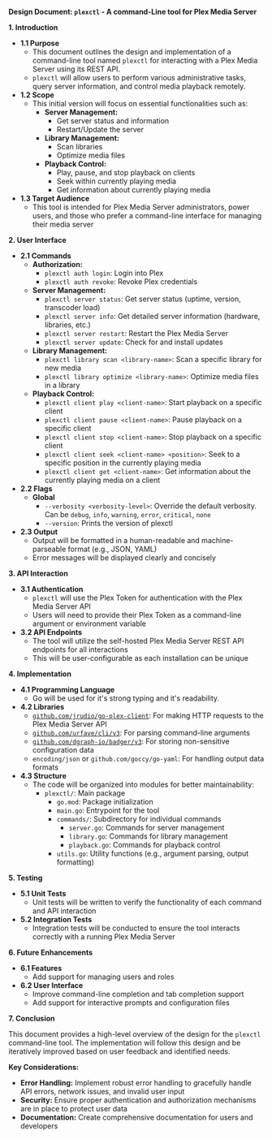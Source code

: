 **Design Document: `plexctl` - A command-Line tool for Plex Media Server**

**1. Introduction**

* **1.1 Purpose**
    * This document outlines the design and implementation of a command-line tool named `plexctl` for interacting with a Plex Media Server using its REST API.
    * `plexctl` will allow users to perform various administrative tasks, query server information, and control media playback remotely.
* **1.2 Scope**
    * This initial version will focus on essential functionalities such as:
        * **Server Management:**
            * Get server status and information
            * Restart/Update the server
        * **Library Management:**
            * Scan libraries
            * Optimize media files
        * **Playback Control:**
            * Play, pause, and stop playback on clients
            * Seek within currently playing media
            * Get information about currently playing media
* **1.3 Target Audience**
    * This tool is intended for Plex Media Server administrators, power users, and those who prefer a command-line interface for managing their media server

**2. User Interface**

* **2.1 Commands**
    * **Authorization:**
        * `plexctl auth login`: Login into Plex
        * `plexctl auth revoke`: Revoke Plex credentials
    * **Server Management:**
        * `plexctl server status`: Get server status (uptime, version, transcoder load)
        * `plexctl server info`: Get detailed server information (hardware, libraries, etc.)
        * `plexctl server restart`: Restart the Plex Media Server
        * `plexctl server update`: Check for and install updates
    * **Library Management:**
        * `plexctl library scan <library-name>`: Scan a specific library for new media
        * `plexctl library optimize <library-name>`: Optimize media files in a library
    * **Playback Control:**
        * `plexctl client play <client-name>`: Start playback on a specific client
        * `plexctl client pause <client-name>`: Pause playback on a specific client
        * `plexctl client stop <client-name>`: Stop playback on a specific client
        * `plexctl client seek <client-name> <position>`: Seek to a specific position in the currently playing media
        * `plexctl client get <client-name>`: Get information about the currently playing media on a client
* **2.2 Flags**
    * **Global**
      * `--verbosity <verbosity-level>`: Override the default verbosity. Can be `debug`, `info`, `warning`, `error`, `critical`, `none`
      * `--version`: Prints the version of plexctl
* **2.3 Output**
    * Output will be formatted in a human-readable and machine-parseable format (e.g., JSON, YAML)
    * Error messages will be displayed clearly and concisely

**3. API Interaction**

* **3.1 Authentication**
    * `plexctl` will use the Plex Token for authentication with the Plex Media Server API
    * Users will need to provide their Plex Token as a command-line argument or environment variable
* **3.2 API Endpoints**
    * The tool will utilize the self-hosted Plex Media Server REST API endpoints for all interactions
    * This will be user-configurable as each installation can be unique

**4. Implementation**

* **4.1 Programming Language**
    * Go will be used for it's strong typing and it's readability.
* **4.2 Libraries**
    * [`github.com/jrudio/go-plex-client`](github.com/jrudio/go-plex-client): For making HTTP requests to the Plex Media Server API
    * [`github.com/urfave/cli/v3`](https://github.com/urfave/cli): For parsing command-line arguments
    * [`github.com/dgraph-io/badger/v3`](github.com/dgraph-io/badger/v3): For storing non-sensitive configuration data
    * `encoding/json` or `github.com/goccy/go-yaml`: For handling output data formats
* **4.3 Structure**
    * The code will be organized into modules for better maintainability:
        * `plexctl/`: Main package
            * `go.mod`: Package initialization
            * `main.go`: Entrypoint for the tool
            * `commands/`: Subdirectory for individual commands
                * `server.go`: Commands for server management
                * `library.go`: Commands for library management
                * `playback.go`: Commands for playback control
            * `utils.go`: Utility functions (e.g., argument parsing, output formatting)

**5. Testing**

* **5.1 Unit Tests**
    * Unit tests will be written to verify the functionality of each command and API interaction
* **5.2 Integration Tests**
    * Integration tests will be conducted to ensure the tool interacts correctly with a running Plex Media Server

**6. Future Enhancements**

* **6.1 Features**
    * Add support for managing users and roles
    <!-- * Implement features for transcoding and media management -->
    <!-- * Add support for controlling playback on multiple clients simultaneously -->
* **6.2 User Interface**
    * Improve command-line completion and tab completion support
    * Add support for interactive prompts and configuration files

**7. Conclusion**

This document provides a high-level overview of the design for the `plexctl` command-line tool. The implementation will follow this design and be iteratively improved based on user feedback and identified needs.

**Key Considerations:**

* **Error Handling:** Implement robust error handling to gracefully handle API errors, network issues, and invalid user input
* **Security:** Ensure proper authentication and authorization mechanisms are in place to protect user data
* **Documentation:** Create comprehensive documentation for users and developers
